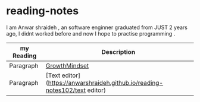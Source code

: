 # reading-notes

I am Anwar shraideh , an software enginner graduated from JUST 2 years ago, I  didnt worked before and now I hope to practise programming .

| my Reading      | Description |
| -----------     | ----------- |
| Paragraph       |[GrowthMindset](https://anwarshraideh.github.io/reading-notes102/growth-mind)|
| Paragraph       |[Text editor](https://anwarshraideh.github.io/reading-notes102/text editor)|
